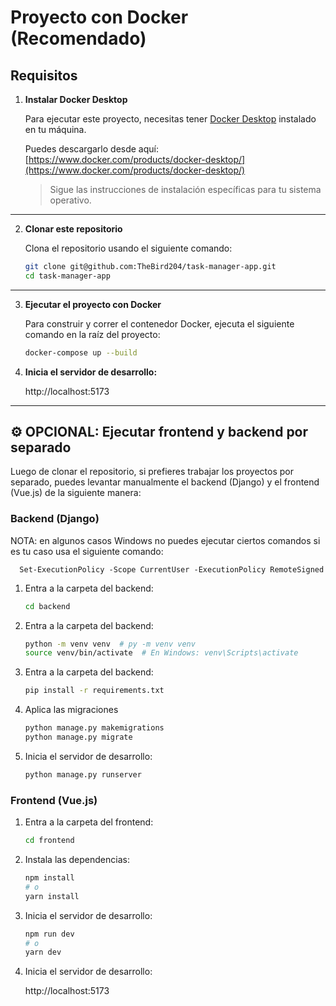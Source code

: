 # Proyecto con Docker (Recomendado)

## Requisitos

1. **Instalar Docker Desktop**

   Para ejecutar este proyecto, necesitas tener [Docker Desktop](https://www.docker.com/products/docker-desktop/) instalado en tu máquina.

   Puedes descargarlo desde aquí: [https://www.docker.com/products/docker-desktop/](https://www.docker.com/products/docker-desktop/)

   > Sigue las instrucciones de instalación específicas para tu sistema operativo.

---

2. **Clonar este repositorio**

   Clona el repositorio usando el siguiente comando:

   ```bash
   git clone git@github.com:TheBird204/task-manager-app.git
   cd task-manager-app

---

3. **Ejecutar el proyecto con Docker**

   Para construir y correr el contenedor Docker, ejecuta el siguiente comando en la raíz del proyecto:

   ```bash
   docker-compose up --build

4. **Inicia el servidor de desarrollo:**

   http://localhost:5173

---
## ⚙️ OPCIONAL: Ejecutar frontend y backend por separado

Luego de clonar el repositorio, si prefieres trabajar los proyectos por separado, puedes levantar manualmente el backend (Django) y el frontend (Vue.js) de la siguiente manera:

### Backend (Django)

NOTA: en algunos casos Windows no puedes ejecutar ciertos comandos si es tu caso usa el siguiente comando:

      Set-ExecutionPolicy -Scope CurrentUser -ExecutionPolicy RemoteSigned

1. Entra a la carpeta del backend:

   ```bash
   cd backend

2. Entra a la carpeta del backend:

   ```bash
   python -m venv venv  # py -m venv venv
   source venv/bin/activate  # En Windows: venv\Scripts\activate

3. Entra a la carpeta del backend:

   ```bash
   pip install -r requirements.txt

4. Aplica las migraciones

   ```bash
   python manage.py makemigrations
   python manage.py migrate

5. Inicia el servidor de desarrollo:

   ```bash
   python manage.py runserver

### Frontend (Vue.js)

1. Entra a la carpeta del frontend:

   ```bash
   cd frontend

2. Instala las dependencias:

   ```bash
   npm install
   # o
   yarn install

3. Inicia el servidor de desarrollo:

   ```bash
   npm run dev
   # o
   yarn dev 

4. Inicia el servidor de desarrollo:

   http://localhost:5173
